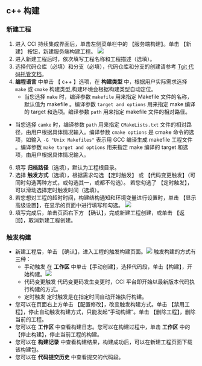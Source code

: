 ## c++ 构建 
### 新建工程
1. 进入 CCI 持续集成界面后，单击左侧菜单栏中的 【服务端构建】。单击 【新建】 按钮，新建服务端构建工程。
![](http://imgcache.tcecqpoc.fsphere.cn/image/mc.qcloudimg.com/static/img/da6a3b45337946e40f0fe17512d11570/image.png)
2. 进入新建工程后时，依次填写工程名称和工程描述（选填）。
3. 选择代码仓库（必填）和分支（必填），代码仓库和分支的创建请参考 [Tgit 代码托管文档](http://tcecqpoc.fsphere.cn/document/product/612)。
4. **编程语言** 中单击 【 c++ 】选项，在 **构建类型** 中，根据用户实际需求选择 `make`  或 `cmake` 构建类型,构建环境会根据构建类型自动定位。
   - 当您选择 `make` 时，编译参数 `makefile` 用来指定 Makefile 文件的名称，默认值为 makefile 。编译参数 `target and options` 用来指定 make 编译的 target 和选项。编译参数 `path` 用来指定 makefile 文件的相对路径。
  - 当您选择 `camke` 时，编译参数 `path` 用来指定 `CMakeLists.txt` 文件的相对路径，由用户根据具体情况输入。编译参数 `cmake options` 是 cmake 命令的选项，如输入 `-G "Unix Makefiles"` 表示用 GCC 编译生成 makefile 工程文件 。编译参数 `make target and options` 用来指定 make 编译的 target 和选项，由用户根据具体情况输入。
6. 填写 **归档路径**（选填），默认为工程根目录。
7. 选择 **触发方式**（选填），根据需求勾选 【定时触发】 或 【代码变更触发】（可同时勾选两种方式，或勾选其一，或都不勾选）。
   若您勾选了 【定时触发】，可以滑动选择定时触发时间（选填）。
8. 若您想对工程的超时时间，构建结构通知和环境变量进行设置时，单击 【显示高级设置】，在显示的页面中进行填写和勾选。
 ![](http://imgcache.tcecqpoc.fsphere.cn/image/mc.qcloudimg.com/static/img/97e4dc84142cd8557f56b8fd460e4c52/image.png)
9. 填写完成后，单击页面右下方 【确认】，完成新建工程创建，或单击 【返回】，取消新建工程创建。
 
 
### 触发构建

-  新建工程后，单击 【确认】，进入工程的触发构建页面。![](http://imgcache.tcecqpoc.fsphere.cn/image/mc.qcloudimg.com/static/img/e75b9ea5b10efa9d9685b2b061424fda/image.png)
 触发构建的方式有三种：
   -  手动触发
   在 **工作区** 中单击【手动创建】，选择代码段，单击【构建】，开始构建。![](http://imgcache.tcecqpoc.fsphere.cn/image/mc.qcloudimg.com/static/img/b9dc7c8f40576e4e883c15905b1798d0/image.png)
   -  代码变更触发
   代码变更码发生变更时，CCI 平台即开始以最新版本代码执行构建的方式。
   -  定时触发
   定时触发是在指定时间自动开始执行构建。
- 您可以在页面右上方单击 【配置修改】，改变触发构建方式。单击 【禁用工程】，停止自动触发构建方式，只能发起“手动构建”。单击 【删除工程】，删除当前的工程。
- 您可以在 **工作区** 中查看构建日志。您可以在构建过程中，单击 **工作区** 中的 【停止构建】，停止当前工程的构建。
- 您可以在 **构建记录** 中查看构建结果，构建成功后，可以在新建工程页面下载该构建包。
- 您可以在 **代码提交历史** 中查看提交的代码段。

 
 
